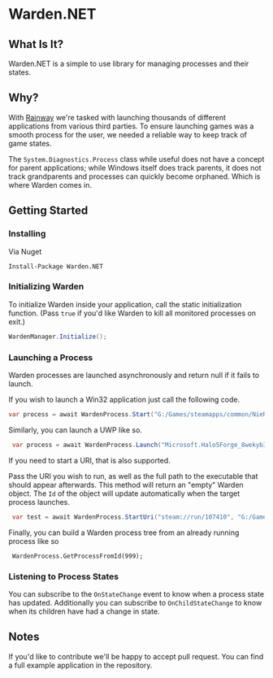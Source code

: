 ﻿# Warden.NET

## What Is It?

Warden.NET is a simple to use library for managing processes and their states. 

## Why?

With [Rainway](https://rainway.io) we're tasked with launching thousands of different applications from various third parties. To ensure launching games was a smooth process for the user, we needed a reliable way to keep track of game states. 

The ```System.Diagnostics.Process``` class while useful does not have a concept for parent applications; while Windows itself does track parents, it does not track grandparents and processes can quickly become orphaned. Which is where Warden comes in.  



## Getting Started

### Installing

Via Nuget

```
Install-Package Warden.NET
```

### Initializing Warden 
To initialize Warden inside your application, call the static initialization function. (Pass ```true``` if you'd like Warden to kill all monitored processes on exit.)

```csharp
WardenManager.Initialize();
```

### Launching a Process

Warden processes are launched asynchronously and return null if it fails to launch.

If you wish to launch a Win32 application just call the following code. 

```csharp
var process = await WardenProcess.Start("G:/Games/steamapps/common/NieRAutomata/NieRAutomata.exe", string.empty, ProcessTypes.Win32);
```

Similarly, you can launch a UWP like so.

```csharp
 var process = await WardenProcess.Launch("Microsoft.Halo5Forge_8wekyb3d8bbwe", "!Ausar", ProcessTypes.Uwp);
```

If you need to start a URI, that is also supported. 

Pass the URI you wish to run, as well as the full path to the executable that should appear afterwards. This method will return an "empty" Warden object. The ```Id``` of the object will update automatically when the target process launches.


```csharp
 var test = await WardenProcess.StartUri("steam://run/107410", "G:/Games/steamapps/common/Arma 3/arma3launcher.exe", string.Empty);
```

Finally, you can build a Warden process tree from an already running process like so

```
 WardenProcess.GetProcessFromId(999);
```

### Listening to Process States

You can subscribe to the ```OnStateChange``` event to know when a process state has updated. Additionally you can subscribe to ```OnChildStateChange``` to know when its children have had a change in state.


## Notes

If you'd like to contribute we'll be happy to accept pull request. You can find a full example application in the repository.

